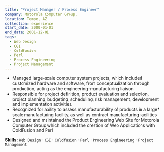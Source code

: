 ```yaml
---
title: "Project Manager / Process Engineer"
company: Motorola Computer Group.
location: Tempe, AZ
collection: experience
start_date: 2000-01-01
end_date: 2001-12-01
tags:
  - Web Design
  - CGI
  - Coldfusion
  - Perl
  - Process Engineering 
  - Project Management
--- 
```


* Managed large-scale computer system projects, which included customized hardware and software, from conceptualization through production, acting as the engineering-manufacturing liaison
* Responsible for project definition, product evaluation and selection, project planning, budgeting, scheduling, risk management, development and implementation activities.
* Recognized for ability to assess manufacturability of products in a large* scale manufacturing facility, as well as contract manufacturing facilities
* Designed and maintained the Product Engineering Web Site for Motorola Computer Group which included the creation of Web Applications with ColdFusion and Perl

__Skills:__ `Web Design` · `CGI` · `Coldfusion` · `Perl` · `Process Engineering` · `Project Management`
